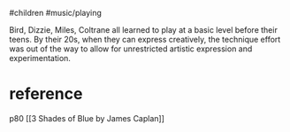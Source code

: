 #children #music/playing

Bird, Dizzie, Miles, Coltrane all learned to play at a basic level before their teens.
By their 20s, when they can express creatively, the technique effort was out of the way to allow for unrestricted artistic expression and experimentation.

# reference 
p80 [[3 Shades of Blue by James Caplan]]